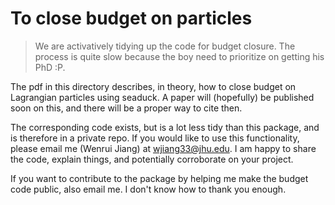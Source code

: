 # To close budget on particles

> We are activatively tidying up the code for budget closure. The process is quite slow because the boy need to prioritize on getting his PhD :P.

The pdf in this directory describes, in theory, how to close budget on Lagrangian particles using seaduck. A paper will (hopefully) be published soon on this, and there will be a proper way to cite then.

The corresponding code exists, but is a lot less tidy than this package, and is therefore in a private repo. If you would like to use this functionality, please email me (Wenrui Jiang) at wjiang33@jhu.edu. I am happy to share the code, explain things, and potentially corroborate on your project.

If you want to contribute to the package by helping me make the budget code public, also email me. I don't know how to thank you enough.
